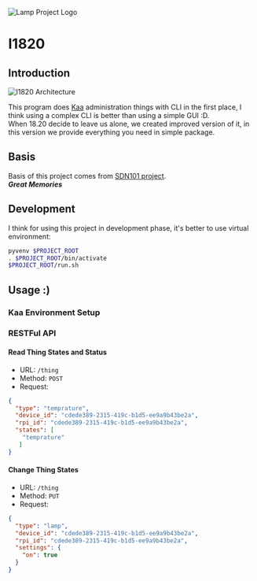 ![Lamp Project Logo](http://www.googledrive.com/host/0B33KzMHyLoH2eVNHWFJZdmthOVk/Lamp-Logo.png)
# I1820
## Introduction
![I1820 Architecture](http://aolab.github.io/documentation/architecture/I1820.jpg)

This program does [Kaa](http://www.kaaproject.org/) administration things with CLI
in the first place, I think
using a complex CLI is better than using a simple GUI :D.  
When 18.20 decide to leave us alone, we created improved version of it,
in this version we provide everything you need in simple package.
## Basis
Basis of this project comes from [SDN101 project](https://github.com/elahejalalpour/SDN101).  
***Great Memories***
## Development
I think for using this project in development phase,
it's better to use virtual environment:
```sh
pyvenv $PROJECT_ROOT
. $PROJECT_ROOT/bin/activate
$PROJECT_ROOT/run.sh
```
## Usage :)
### Kaa Environment Setup
### RESTFul API
#### Read Thing States and Status
* URL: `/thing`
* Method: `POST`
* Request:
```json
{
  "type": "temprature",
  "device_id": "cdede389-2315-419c-b1d5-ee9a9b43be2a",
  "rpi_id": "cdede389-2315-419c-b1d5-ee9a9b43be2a",
  "states": [
    "temprature"
   ]
}
```
#### Change Thing States
* URL: `/thing`
* Method: `PUT`
* Request:
```json
{
  "type": "lamp",
  "device_id": "cdede389-2315-419c-b1d5-ee9a9b43be2a",
  "rpi_id": "cdede389-2315-419c-b1d5-ee9a9b43be2a",
  "settings": {
    "on": true
  }
}
```

